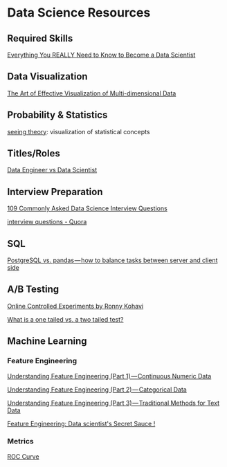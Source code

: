# Data Science Resources


## Required Skills
[Everything You REALLY Need to Know to Become a Data Scientist](https://medium.springboard.com/everything-you-really-need-to-know-to-become-a-data-scientist-ca42f238486d)


## Data Visualization
[The Art of Effective Visualization of Multi-dimensional Data](https://towardsdatascience.com/the-art-of-effective-visualization-of-multi-dimensional-data-6c7202990c57)


## Probability & Statistics
[seeing theory](https://students.brown.edu/seeing-theory/index.html): visualization of statistical concepts


## Titles/Roles
[Data Engineer vs Data Scientist](https://www.oreilly.com/ideas/data-engineers-vs-data-scientists)


## Interview Preparation
[109 Commonly Asked Data Science Interview Questions](https://www.springboard.com/blog/data-science-interview-questions/)

[interview questions - Quora](https://datascienceinterview.quora.com/)

## SQL
[PostgreSQL vs. pandas — how to balance tasks between server and client side
](https://medium.com/carwow-product-engineering/sql-vs-pandas-how-to-balance-tasks-between-server-and-client-side-9e2f6c95677)

## A/B Testing
[Online Controlled Experiments by Ronny Kohavi](https://www.youtube.com/watch?v=ZfhQ-fIg4EU)

[What is a one tailed vs. a two tailed test?](https://www.quora.com/What-is-a-one-tailed-vs-a-two-tailed-test/answer/Andrew-Cary-7)


## Machine Learning

### Feature Engineering

[Understanding Feature Engineering (Part 1) — Continuous Numeric Data](https://towardsdatascience.com/understanding-feature-engineering-part-1-continuous-numeric-data-da4e47099a7b)

[Understanding Feature Engineering (Part 2) — Categorical Data](https://towardsdatascience.com/understanding-feature-engineering-part-2-categorical-data-f54324193e63)

[Understanding Feature Engineering (Part 3) — Traditional Methods for Text Data](https://towardsdatascience.com/understanding-feature-engineering-part-3-traditional-methods-for-text-data-f6f7d70acd41)

[Feature Engineering: Data scientist's Secret Sauce !](https://www.datasciencecentral.com/profiles/blogs/feature-engineering-data-scientist-s-secret-sauce-1)

### Metrics
[ROC Curve](http://www.navan.name/roc/)


